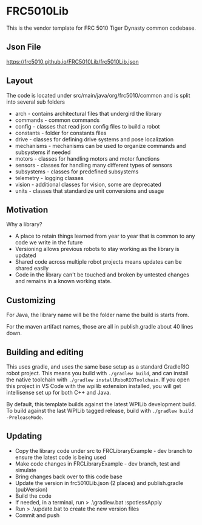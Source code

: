# FRC5010Lib

This is the vendor template for FRC 5010 Tiger Dynasty common codebase.

## Json File

https://frc5010.github.io/FRC5010Lib/frc5010Lib.json

## Layout

The code is located under src/main/java/org/frc5010/common and is split into several sub folders<br/>
<ul>
    <li>arch - contains architectural files that undergird the library</li>
    <li>commands - common commands</li>
    <li>config - classes that read json config files to build a robot</li>
    <li>constants - folder for constants files</li>
    <li>drive - classes for defining drive systems and pose localization</li>
    <li>mechanisms - mechanisms can be used to organize commands and subsystems if needed</li>
    <li>motors - classes for handling motors and motor functions</li>
    <li>sensors - classes for handling many different types of sensors</li>
    <li>subsystems - classes for predefined subsystems</li>
    <li>telemetry - logging classes</li>
    <li>vision - additional classes for vision, some are deprecated</li>
    <li>units - classes that standardize unit conversions and usage</li>
</ul>

## Motivation
Why a library?
<ul>
<li>A place to retain things learned from year to year that is common to any code we write in the future</li>
<li>Versioning allows previous robots to stay working as the library is updated</li>
<li>Shared code across multiple robot projects means updates can be shared easily</li>
<li>Code in the library can't be touched and broken by untested changes and remains in a known working state.</li>
</ul>

## Customizing
For Java, the library name will be the folder name the build is starts from.

For the maven artifact names, those are all in publish.gradle about 40 lines down.

## Building and editing
This uses gradle, and uses the same base setup as a standard GradleRIO robot project. This means you build with `./gradlew build`, and can install the native toolchain with `./gradlew installRoboRIOToolchain`. If you open this project in VS Code with the wpilib extension installed, you will get intellisense set up for both C++ and Java.

By default, this template builds against the latest WPILib development build. To build against the last WPILib tagged release, build with `./gradlew build -PreleaseMode`.

## Updating
<ul>
<li>Copy the library code under src to FRCLibraryExample - dev branch to ensure the latest code is being used</li>
<li>Make code changes in FRCLibraryExample - dev branch, test and simulate</li>
<li>Bring changes back over to this code base</li>
<li>Update the version in frc5010Lib.json (2 places) and publish.gradle (pubVersion)</li>
<li>Build the code</li>
<li>If needed, in a terminal, run > .\gradlew.bat :spotlessApply</li>
<li>Run > .\update.bat to create the new version files</li>
<li>Commit and push</li>
</ul>
